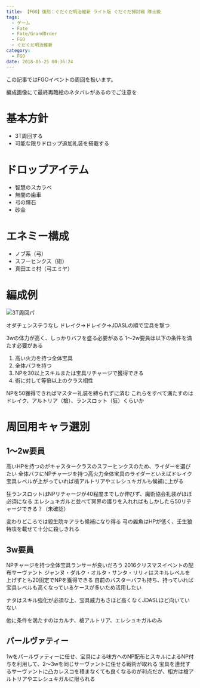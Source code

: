 ```yaml
---
title: 【FGO】復刻：ぐだぐだ明治維新 ライト版 ぐだぐだ掃討戦 隊士級
tags:
  - ゲーム
  - Fate
  - Fate/GrandOrder
  - FGO
  - ぐだぐだ明治維新
category:
  - FGO
date: 2018-05-25 00:36:24
---
```



この記事ではFGOイベントの周回を扱います。

編成画像にて最終再臨絵のネタバレがあるのでご注意を

<!-- more -->

# 基本方針

* 3T周回する
* 可能な限りドロップ追加礼装を搭載する

# ドロップアイテム

* 智慧のスカラベ
* 無間の歯車
* 弓の輝石
* 砂金

# エネミー構成

* ノブ系（弓）
* スフーヒンクス（術）
* 真田エミ村（弓エミヤ）

# 編成例

![3T周回パ](sweep-taishi.png "3T周回パ")

オダチェンステラなし
ドレイク→ドレイク→JDASLの順で宝具を撃つ

3wの体力が高く、しっかりバフを盛る必要がある
1～2w要員は以下の条件を満たす必要がある

1. 高い火力を持つ全体宝具
2. 全体バフを持つ
3. NPを30以上スキルまたは宝具リチャージで獲得できる
4. 術に対して等倍以上のクラス相性

NPを50獲得できればマスター礼装を縛られずに済む
これらをすべて満たすのはドレイク、アルトリア（槍）、ランスロット（狂）くらいか

# 周回用キャラ選別

## 1～2w要員

高いHPを持つのがキャスタークラスのスフーヒンクスのため、ライダーを選びたい
全体バフにNPチャージを持つ高火力全体宝具のライダーといえばドレイク
宝具レベルが上がっていれば槍アルトリアやエレシュキガルも候補に上がる

狂ランスロットはNPリチャージが40程度までしか伸びず、魔術協会礼装がほぼ必須になる
エレシュキガルと並べて冥界の護りを入れればもしかしたら50リチャージできる？（未確認）

変わりどころでは殺生院キアラも候補になり得る
弓の雑魚はHPが低く、壬生狼特攻を載せて十分に殺しきれる

## 3w要員

NPチャージを持つ全体宝具ランサーが良いだろう
2016クリスマスイベントの配布サーヴァント ジャンヌ・ダルク・オルタ・サンタ・リリィはスキルレベルを上げずとも20固定でNPを獲得できる
自前のバスターバフも持ち、持っていれば宝具レベルも高くなっているケースが多いため活用したい

ナタはスキル強化が必須な上、宝具威力もさほど高くなくJDASLほど向いていない

他に条件を満たすのはカルナ、槍アルトリア、エレシュキガルのみ

## パールヴァティー

1wをパールヴァティーに任せ、宝具による味方へのNP配布とスキルによるNP付与を利用して、2～3wを同じサーヴァントに任せる戦術が取れる
宝具を連発するサーヴァントに凸カレスコを積まなくても良くなるのが利点だが、相方は槍アルトリアやエレシュキガルに限られる
